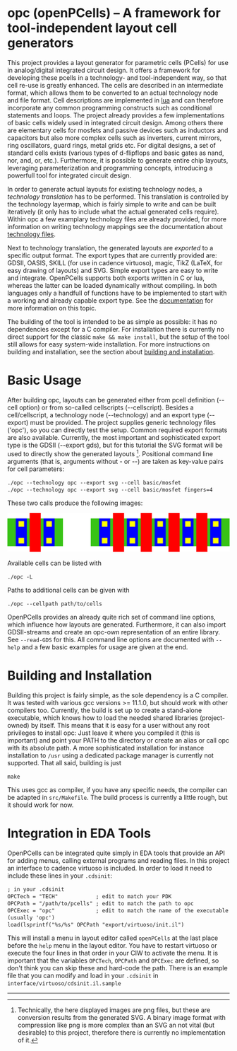 # opc (openPCells) &ndash; A framework for tool-independent layout cell generators
This project provides a layout generator for parametric cells (PCells) for use in analog/digital integrated circuit design.
It offers a framework for developing these pcells in a technology- and tool-independent way, so that cell re-use is greatly enhanced.
The cells are described in an intermediate format, which allows them to be converted to an actual technology node and file format.
Cell descriptions are implemented in [lua](lua.org) and can therefore incorporate any common programming constructs such as conditional statements and loops.
The project already provides a few implementations of basic cells widely used in integrated circuit design.
Among others there are elementary cells for mosfets and passive devices such as inductors and capacitors but also more complex cells such as
inverters, current mirrors, ring oscillators, guard rings, metal grids etc.
For digital designs, a set of standard cells exists (various types of d-flipflops and basic gates as nand, nor, and, or, etc.).
Furthermore, it is possible to generate entire chip layouts, leveraging parameterization and programming concepts, introducing a powerfull tool for integrated circuit design.

In order to generate actual layouts for existing technology nodes, a *technology translation* has to be performed.
This translation is controlled by the technology layermap, which is fairly simple to write and can be built iteratively (it only has to include what
the actual generated cells require).
Within opc a few examplary technology files are already provided, for more information on writing technology mappings see the documentation about [technology files](./doc/techfiles.pdf).

Next to technology translation, the generated layouts are *exported* to a specific output format.
The export types that are currently provided are: GDSII, OASIS, SKILL (for use in cadence virtuoso), magic, TikZ (LaTeX, for easy drawing of layouts) and SVG.
Simple export types are easy to write and integrate.
OpenPCells supports both exports written in C or lua, whereas the latter can be loaded dynamically without compiling.
In both languages only a handfull of functions have to be implemented to start with a working and already capable export type.
See the [documentation](./doc/export.pdf) for more information on this topic.

The building of the tool is intended to be as simple as possible: it has no dependencies except for a C compiler.
For installation there is currently no direct support for the classic `make && make install`, but the setup of the tool still allows for easy system-wide installation.
For more instructions on building and installation, see the section about [building and installation](#building-and-installation).

# Basic Usage
After building opc, layouts can be generated either from pcell definition (--cell option) or from so-called cellscripts (--cellscript).
Besides a cell/cellscript, a technology node (--technology) and an export type (--export) must be provided.
The project supplies generic technology files ('opc'), so you can directly test the setup.
Common required export formats are also available.
Currently, the most important and sophisticated export type is the GDSII (--export gds), but for this tutorial the SVG format will be used to directly show the generated layouts [^1].
Positional command line arguments (that is, arguments without - or --) are taken as key-value pairs for cell parameters:

    ./opc --technology opc --export svg --cell basic/mosfet
    ./opc --technology opc --export svg --cell basic/mosfet fingers=4

These two calls produce the following images:

![Example Transistor Layouts (left: fingers=1, right: fingers=4)](./doc/info/mosfet.png)

Available cells can be listed with

    ./opc -L

Paths to additional cells can be given with

    ./opc --cellpath path/to/cells

OpenPCells provides an already quite rich set of command line options, which influence how layouts are generated.
Furthermore, it can also import GDSII-streams and create an opc-own representation of an entire library.
See `--read-GDS` for this.
All command line options are documented with `--help` and a few basic examples for usage are given at the end.

# Building and Installation
Building this project is fairly simple, as the sole dependency is a C compiler.
It was tested with various gcc versions >= 11.1.0, but should work with other compilers too.
Currently, the build is set up to create a stand-alone executable, which knows how to load the needed shared libraries (project-owned) by itself.
This means that it is easy for a user without any root privileges to install opc:
Just leave it where you compiled it (this is important) and point your PATH to the directory or create an alias or call opc with its absolute path.
A more sophisticated installation for instance installation to `/usr` using a dedicated package manager is currently not supported.
That all said, building is just

    make

This uses gcc as compiler, if you have any specific needs, the compiler can be adapted in `src/Makefile`.
The build process is currently a little rough, but it should work for now.

# Integration in EDA Tools
OpenPCells can be integrated quite simply in EDA tools that provide an API for adding menus, calling external programs and reading files.
In this project an interface to cadence virtuoso is included.
In order to load it need to include these lines in your `.cdsinit`:

    ; in your .cdsinit
    OPCTech = "TECH"            ; edit to match your PDK
    OPCPath = "/path/to/pcells" ; edit to match the path to opc
    OPCExec = "opc"             ; edit to match the name of the executable (usually 'opc')
    load(lsprintf("%s/%s" OPCPath "export/virtuoso/init.il")

This will install a menu in layout editor called `openPCells` at the last place before the `help` menu in the layout editor. You have to restart
virtuoso or execute the four lines in that order in your CIW to activate the menu. It is important that the variables `OPCTech`, `OPCPath` and
`OPCExec` are defined, so don't think you can skip these and hard-code the path. There is an example file that you can modify and load in your
`.cdsinit` in `interface/virtuoso/cdsinit.il.sample`

---

[^1]: Technically, the here displayed images are png files, but these are conversion results from the generated SVG. A binary image format with compression like png is more complex than an SVG an not vital (but desirable) to this project, therefore there is currently no implementation of it.


<!---
vim: tw=150
-->
